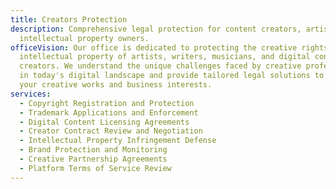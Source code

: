 ```yaml
---
title: Creators Protection
description: Comprehensive legal protection for content creators, artists, and
  intellectual property owners.
officeVision: Our office is dedicated to protecting the creative rights and
  intellectual property of artists, writers, musicians, and digital content
  creators. We understand the unique challenges faced by creative professionals
  in today's digital landscape and provide tailored legal solutions to safeguard
  your creative works and business interests.
services:
  - Copyright Registration and Protection
  - Trademark Applications and Enforcement
  - Digital Content Licensing Agreements
  - Creator Contract Review and Negotiation
  - Intellectual Property Infringement Defense
  - Brand Protection and Monitoring
  - Creative Partnership Agreements
  - Platform Terms of Service Review
---
```

